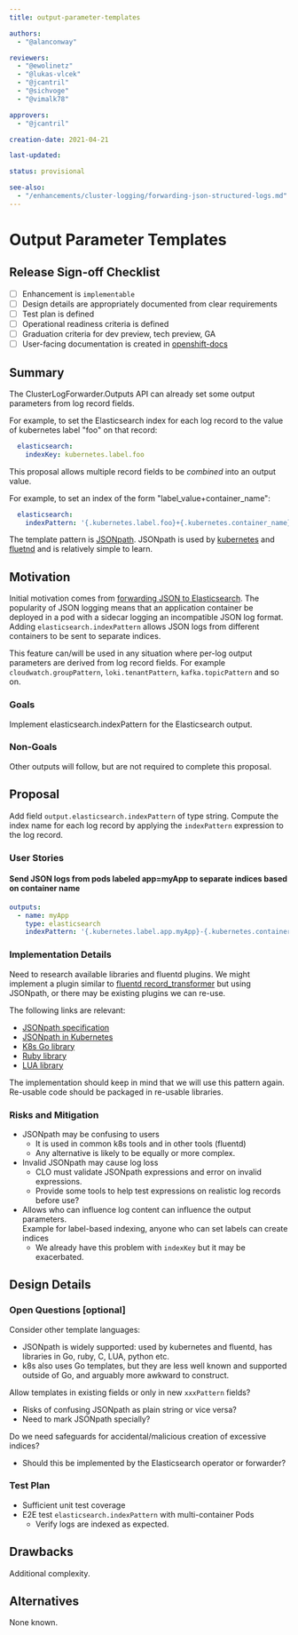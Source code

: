 ```yaml
---
title: output-parameter-templates

authors:
  - "@alanconway"

reviewers:
  - "@ewolinetz"
  - "@lukas-vlcek"
  - "@jcantril"
  - "@sichvoge"
  - "@vimalk78"

approvers:
  - "@jcantril"

creation-date: 2021-04-21

last-updated:

status: provisional

see-also:
  - "/enhancements/cluster-logging/forwarding-json-structured-logs.md"
---
```


# Output Parameter Templates

## Release Sign-off Checklist

- [ ] Enhancement is `implementable`
- [ ] Design details are appropriately documented from clear requirements
- [ ] Test plan is defined
- [ ] Operational readiness criteria is defined
- [ ] Graduation criteria for dev preview, tech preview, GA
- [ ] User-facing documentation is created in [openshift-docs](https://github.com/openshift/openshift-docs/)

## Summary

The ClusterLogForwarder.Outputs API can already set some output parameters from log record fields.

For example, to set the Elasticsearch index for each log record to the value of kubernetes label "foo" on that record:

``` yaml
  elasticsearch:
    indexKey: kubernetes.label.foo
```

This proposal allows multiple record fields to be _combined_ into an output value.

For example, to set an index of the form "label_value+container_name":

``` yaml
  elasticsearch:
    indexPattern: '{.kubernetes.label.foo}+{.kubernetes.container_name}'
```

The template pattern is [JSONpath](https://goessner.net/articles/JsonPath/).
JSONpath is used by [kubernetes](https://kubernetes.io/docs/reference/kubectl/jsonpath)
and [fluetnd](https://docs.fluentd.org/plugin-helper-overview/api-plugin-helper-record_accessor)
and is relatively simple to learn.


## Motivation

Initial motivation comes from [forwarding JSON to Elasticsearch](forwarding-json-structured-logs.md).
The popularity of JSON logging means that an application container be deployed in a pod with a sidecar logging an incompatible JSON log format.
Adding `elasticsearch.indexPattern` allows JSON logs from different containers to be sent to separate indices.

This feature can/will be used in any situation where per-log output parameters are derived from log record fields.
For example `cloudwatch.groupPattern`, `loki.tenantPattern`, `kafka.topicPattern` and so on.

### Goals

Implement elasticsearch.indexPattern for the Elasticsearch output.

### Non-Goals

Other outputs will follow, but are not required to complete this proposal.

## Proposal

Add field `output.elasticsearch.indexPattern` of type string.
Compute the index name for each log record by applying the `indexPattern` expression to the log record.

### User Stories

#### Send JSON logs from pods labeled app=myApp to separate indices based on container name

``` yaml
outputs:
  - name: myApp
    type: elasticsearch
	indexPattern: '{.kubernetes.label.app.myApp}-{.kubernetes.container_name}'
```

### Implementation Details

Need to research available libraries and fluentd plugins.
We might implement a plugin similar to [fluentd record_transformer](https://docs.fluentd.org/filter/record_transformer) but using JSONpath, or there may be existing plugins we can re-use.


The following links are relevant:

- [JSONpath specification](https://goessner.net/articles/JsonPath/)
- [JSONpath in Kubernetes](https://kubernetes.io/docs/reference/kubectl/jsonpath/)
- [K8s Go library](https://pkg.go.dev/k8s.io/client-go/util/jsonpath)
- [Ruby library](https://github.com/joshbuddy/jsonpath)
- [LUA library](https://github.com/hy05190134/lua-jsonpath/blob/master/jsonpath.lua)

The implementation should keep in mind that we will use this pattern again.
Re-usable code should be packaged in re-usable libraries.

### Risks and Mitigation

- JSONpath may be confusing to users
  - It is used in common k8s tools and in other tools (fluentd)
  - Any alternative is likely to be equally or more complex.
- Invalid JSONpath may cause log loss
  - CLO must validate JSONpath expressions and error on invalid expressions.
  - Provide some tools to help test expressions on realistic log records before use?
- Allows who can influence log content can influence the output parameters.\
  Example for label-based indexing, anyone who can set labels can create indices
  - We already have this problem with `indexKey` but it may be exacerbated.

## Design Details

### Open Questions [optional]

Consider other template languages:
- JSONpath is widely supported: used by kubernetes and fluentd, has libraries in Go, ruby, C, LUA, python etc.
- k8s also uses Go templates, but they are less well known and supported outside of Go, and arguably more awkward to construct.

Allow templates in existing fields or only in new `xxxPattern` fields?
- Risks of confusing JSONpath as plain string or vice versa?
- Need to mark JSONpath specially?

Do we need safeguards for accidental/malicious creation of excessive indices?
- Should this be implemented by the Elasticsearch operator or forwarder?

### Test Plan

- Sufficient unit test coverage
- E2E test `elasticsearch.indexPattern` with multi-container Pods
  - Verify logs are indexed as expected.

## Drawbacks

Additional complexity.

## Alternatives

None known.
